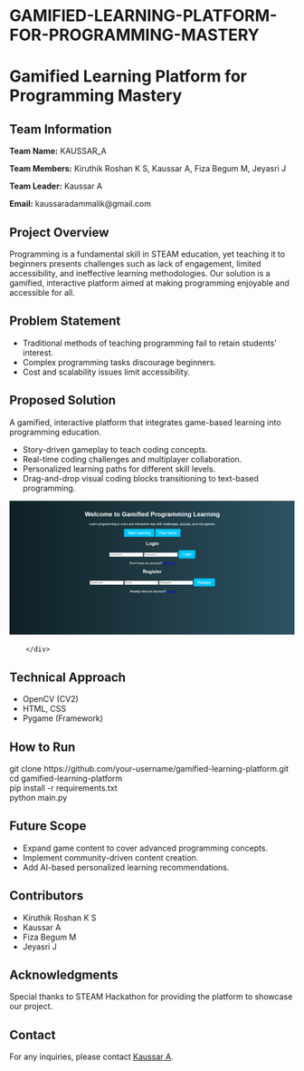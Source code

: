 # GAMIFIED-LEARNING-PLATFORM-FOR-PROGRAMMING-MASTERY
<!DOCTYPE html>
<html lang="en">

<body>
    <div class="container">
        <h1>Gamified Learning Platform for Programming Mastery</h1>
        
  <div class="section">
            <h2>Team Information</h2>
            <p><strong>Team Name:</strong> KAUSSAR_A</p>
            <p><strong>Team Members:</strong> Kiruthik Roshan K S, Kaussar A, Fiza Begum M, Jeyasri J</p>
            <p><strong>Team Leader:</strong> Kaussar A</p>
            <p><strong>Email:</strong> kaussaradammalik@gmail.com</p>
            
  </div>

  <div class="section">
            <h2>Project Overview</h2>
            <p>Programming is a fundamental skill in STEAM education, yet teaching it to beginners presents challenges such as lack of engagement, limited accessibility, and ineffective learning methodologies. Our solution is a gamified, interactive platform aimed at making programming enjoyable and accessible for all.</p>
        </div>

  <div class="section">
            <h2>Problem Statement</h2>
            <ul>
                <li>Traditional methods of teaching programming fail to retain students' interest.</li>
                <li>Complex programming tasks discourage beginners.</li>
                <li>Cost and scalability issues limit accessibility.</li>
            </ul>
        </div>

  <div class="section">
            <h2>Proposed Solution</h2>
            <p>A gamified, interactive platform that integrates game-based learning into programming education.</p>
            <ul>
                <li>Story-driven gameplay to teach coding concepts.</li>
                <li>Real-time coding challenges and multiplayer collaboration.</li>
                <li>Personalized learning paths for different skill levels.</li>
                <li>Drag-and-drop visual coding blocks transitioning to text-based programming.</li>
            </ul>
    <img src="ph1.png" alt="First Page">
    
        </div>

  <div class="section">
            <h2>Technical Approach</h2>
            <ul>
                <li>OpenCV (CV2)</li>
                <li>HTML, CSS</li>
                <li>Pygame (Framework)</li>
            </ul>
        </div>

  <div class="section">
            <h2>How to Run</h2>
            <div class="code-block">
                git clone https://github.com/your-username/gamified-learning-platform.git<br>
                cd gamified-learning-platform<br>
                pip install -r requirements.txt<br>
                python main.py
            </div>
        </div>

  <div class="section">
            <h2>Future Scope</h2>
            <ul>
                <li>Expand game content to cover advanced programming concepts.</li>
                <li>Implement community-driven content creation.</li>
                <li>Add AI-based personalized learning recommendations.</li>
            </ul>
        </div>

  <div class="section">
            <h2>Contributors</h2>
            <ul>
                <li>Kiruthik Roshan K S</li>
                <li>Kaussar A</li>
                <li>Fiza Begum M</li>
                <li>Jeyasri J</li>
            </ul>
        </div>

  <div class="section">
            <h2>Acknowledgments</h2>
            <p>Special thanks to STEAM Hackathon for providing the platform to showcase our project.</p>
        </div>

  <div class="section">
            <h2>Contact</h2>
            <p>For any inquiries, please contact <a href="mailto:kaussaradammalik@gmail.com">Kaussar A</a>.</p>
        </div>
    </div>
</body>
</html>
